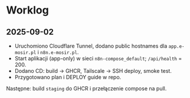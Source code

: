 # Worklog

## 2025-09-02
- Uruchomiono Cloudflare Tunnel, dodano public hostnames dla `app.e-mosir.pl` i `n8n.e-mosir.pl`.
- Start aplikacji (app-only) w sieci `n8n-compose_default`; `/api/health` = 200.
- Dodano CD: build → GHCR, Tailscale → SSH deploy, smoke test.
- Przygotowano plan i DEPLOY guide w repo.

Następne: build `staging` do GHCR i przełączenie compose na pull.

